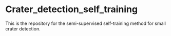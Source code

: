 # Crater_detection_self_training
This is the repository for the semi-supervised self-training method for small crater detection. 

